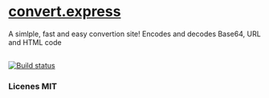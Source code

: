 # [convert.express](https://convert.express)
A simlple, fast and easy convertion site! Encodes and decodes Base64, URL and HTML code


##
[![Build status](https://kristofferrisa.visualstudio.com/convert.express/_apis/build/status/convert.express)](https://kristofferrisa.visualstudio.com/convert.express/_build/latest?definitionId=9)


### Licenes MIT
